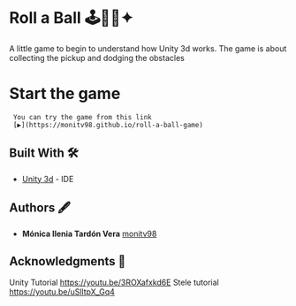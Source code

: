 # Roll a Ball 🕹🔴🌌✦

A little game to begin to understand how Unity 3d works.
The game is about collecting the pickup and dodging the obstacles

# Start the game
     You can try the game from this link
     [▶️](https://monitv98.github.io/roll-a-ball-game)
     
## Built With 🛠️

* [Unity 3d](https://unity3d.com/es/get-unity/download) - IDE

## Authors 🖋

* **Mónica Ilenia Tardón Vera** [monitv98](https://github.com/monitv98)

## Acknowledgments 👏
Unity Tutorial https://youtu.be/3ROXafxkd6E
Stele tutorial https://youtu.be/uSlltpX_Gq4
